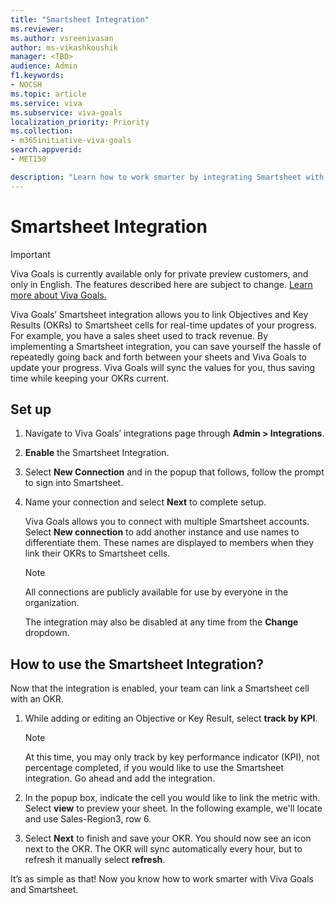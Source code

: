 ```yaml
---
title: "Smartsheet Integration"
ms.reviewer: 
ms.author: vsreenivasan
author: ms-vikashkoushik
manager: <TBD>
audience: Admin
f1.keywords:
- NOCSH
ms.topic: article
ms.service: viva
ms.subservice: viva-goals
localization_priority: Priority
ms.collection:  
- m365initiative-viva-goals
search.appverid:
- MET150

description: "Learn how to work smarter by integrating Smartsheet with Viva Goals."
---
```


# Smartsheet Integration

> [!IMPORTANT]
> Viva Goals is currently available only for private preview customers, and only in English. The features described here are subject to change. [Learn more about Viva Goals.](https://go.microsoft.com/fwlink/?linkid=2189933)

Viva Goals’ Smartsheet integration allows you to link Objectives and Key Results (OKRs) to Smartsheet cells for real-time updates of your progress. For example, you have a sales sheet used to track revenue. By implementing a Smartsheet integration, you can save yourself the hassle of repeatedly going back and forth between your sheets and Viva Goals to update your progress. Viva Goals will sync the values for you, thus saving time while keeping your OKRs current.

## Set up

1. Navigate to Viva Goals’ integrations page through **Admin > Integrations**.

2. **Enable** the Smartsheet Integration.

3. Select **New Connection** and in the popup that follows, follow the prompt to sign into Smartsheet.

4. Name your connection and select **Next** to complete setup.

    Viva Goals allows you to connect with multiple Smartsheet accounts. Select **New connection** to add another instance and use names to differentiate them. These names are displayed to members when they link their OKRs to Smartsheet cells.

    > [!NOTE]
    > All connections are publicly available for use by everyone in the organization.

    The integration may also be disabled at any time from the **Change** dropdown.

## How to use the Smartsheet Integration?

Now that the integration is enabled, your team can link a Smartsheet cell with an OKR.

1. While adding or editing an Objective or Key Result, select **track by KPI**.

    > [!NOTE]
    > At this time, you may only track by key performance indicator (KPI), not percentage completed, if you would like to use the Smartsheet integration. Go ahead and add the integration.

2. In the popup box, indicate the cell you would like to link the metric with. Select **view** to preview your sheet. In the following example, we'll locate and use Sales-Region3, row 6.

3. Select **Next** to finish and save your OKR. You should now see an icon next to the OKR. The OKR will sync automatically every hour, but to refresh it manually select **refresh**.

It’s as simple as that! Now you know how to work smarter with Viva Goals and Smartsheet.

